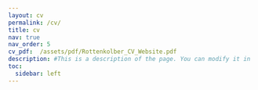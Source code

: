 ```yaml
---
layout: cv
permalink: /cv/
title: cv
nav: true
nav_order: 5
cv_pdf:  /assets/pdf/Rottenkolber_CV_Website.pdf
description: #This is a description of the page. You can modify it in '_pages/cv.md'. You can also change or remove the top pdf download button.
toc:
  sidebar: left
---
```

